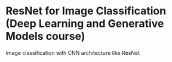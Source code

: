 # ResNet for Image Classification (Deep Learning and Generative Models course)
Image classification with CNN architecture like ResNet
